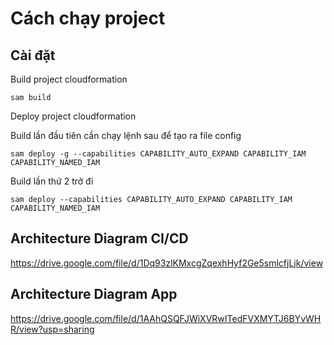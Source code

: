 # Cách chạy project

## Cài đặt

Build project cloudformation

```
sam build
```

Deploy project cloudformation

Build lần đầu tiên cần chạy lệnh sau để tạo ra file config

```
sam deploy -g --capabilities CAPABILITY_AUTO_EXPAND CAPABILITY_IAM CAPABILITY_NAMED_IAM
```

Build lần thứ 2 trở đi

```
sam deploy --capabilities CAPABILITY_AUTO_EXPAND CAPABILITY_IAM CAPABILITY_NAMED_IAM
```

## Architecture Diagram CI/CD

https://drive.google.com/file/d/1Dq93zlKMxcgZqexhHyf2Ge5smlcfjLjk/view

## Architecture Diagram App

https://drive.google.com/file/d/1AAhQSQFJWiXVRwITedFVXMYTJ6BYvWHR/view?usp=sharing